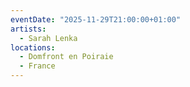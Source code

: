 ```yaml
---
eventDate: "2025-11-29T21:00:00+01:00"
artists:
  - Sarah Lenka
locations:
  - Domfront en Poiraie
  - France
---
```

